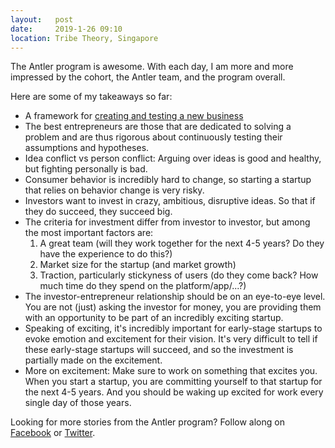 ```yaml
---
layout:   post
date:     2019-1-26 09:10
location: Tribe Theory, Singapore
---
```


The Antler program is awesome. With each day, I am more and more impressed by
the cohort, the Antler team, and the program overall.

Here are some of my takeaways so far:

* A framework for [creating and testing a new business](https://medium.com/@tynorwoodlive/a-framework-for-creating-and-testing-a-new-business-b1b9bbff0170)
* The best entrepreneurs are those that are dedicated to solving a problem and
  are thus rigorous about continuously testing their assumptions and hypotheses.
* Idea conflict vs person conflict: Arguing over ideas is good and healthy, but
  fighting personally is bad.
* Consumer behavior is incredibly hard to change, so starting a startup that
  relies on behavior change is very risky.
* Investors want to invest in crazy, ambitious, disruptive ideas. So that if
  they do succeed, they succeed big.
* The criteria for investment differ from investor to investor, but among
  the most important factors are:  
  1. A great team (will they work together for the next 4-5 years? Do they
     have the experience to do this?)
  1. Market size for the startup (and market growth)
  1. Traction, particularly stickyness of users (do they come back? How much
     time do they spend on the platform/app/...?)
* The investor-entrepreneur relationship should be on an eye-to-eye level.
  You are not (just) asking the investor for money, you are providing them with
  an opportunity to be part of an incredibly exciting startup.
* Speaking of exciting, it's incredibly important for early-stage startups to
  evoke emotion and excitement for their vision. It's very
  difficult to tell if these early-stage startups will
  succeed, and so the investment is partially made on the excitement.
* More on excitement: Make sure to work on something that
  excites you. When you start a startup, you are committing yourself to that
  startup for the next 4-5 years. And you should be waking up excited for work
  every single day of those years.

Looking for more stories from the Antler program? Follow along on
[Facebook](https://www.facebook.com/antleri/) or
[Twitter](https://twitter.com/AntlerGlobal).
